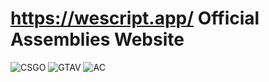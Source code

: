 # https://wescript.app/ Official Assemblies Website

![CSGO](https://wescript.app/screenshots/assemblies/wescript_csgo_example.png)
![GTAV](https://wescript.app/screenshots/assemblies/GTA5_example_screen.png)
![AC](https://wescript.app/screenshots/assemblies/wescript_assaultcubeexample.png)
